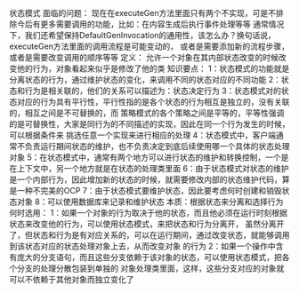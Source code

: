 状态模式
面临的问题：
    现在在executeGen方法里面只有两个不实现，可是不排除今后有更多需要调用的功能，比如：在内容生成后执行事件处理等等
    通常情况下，我们还希望保持DefaultGenInvocation的通用性，该怎么办？换句话说，executeGen方法里面的调用流程是可能变动的，
    或者是需要添加新的流程步骤，或者是需要改变调用的顺序等等
定义：
    允许一个对象在其内部状态改变的时候改变他的行为，对象看起来似乎是修改了他的类
知识要点：
    1：状态模式的功能就是分离状态的行为，通过维护状态的变化，来调用不同的状态对应的不同功能
    2：状态和行为是相关联的，他们的关系可以描述为：状态决定行为
    3：状态模式对的状态对应的行为具有平行性，平行性指的是各个状态的行为相互是独立的，没有关联的，相互之间是不可替换的，而
    策略模式的各个策略之间是平等的，平等性强调的是可替换性，大家是同行为的不同描述的实现，因此在同一个行为发生的时候，可以根据条件来
    挑选任意一个实现来进行相应的处理
    4：状态模式中，客户端通常不负责运行期间状态的维护，也不负责决定到底后续使用哪一个具体的状态处理对象
    5：在状态模式中，通常有两个地方可以进行状态的维护和转换控制，一个是在上下文中，另一个地方就是在状态的处理类里面
    6：由于状态模式对状态的维护是一个内部行为，因此增加新的状态的时候，就需要修改内部的状态维护代码，算是一种不完美的OCP
    7：由于状态模式要维护状态，因此要考虑何时创建和销毁状态对象
    8：可以使用数据库来记录和维护状态
本质：根据状态来分离和选择行为
何时选用：
    1：如果一个对象的行为取决于他的状态，而且他必须在运行时刻根据状态来改变他的行为，可以使用状态模式，来把状态和行为分离开，
    虽然分离开了，但状态和行为是有对应关系的，可以在运行期间，通过改变状态，就能够调用到该状态对应的状态处理对象上去，从而改变对象
    的行为
    2：如果一个操作中含有庞大的分支语句，而且这些分支依赖于该对象的状态，可以使用状态模式，把各个分支的处理分散包装到单独的
    对象处理类里面，这样，这些分支对应的对象就可以不依赖于其他对象而独立变化了
